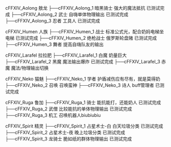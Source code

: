 cFFXIV_Aolong 敖龙
  ├──cFFXIV_Aolong_1 暗黑骑士 强大的魔法抵抗 已测试完成 
  ├──cFFXIV_Aolong_2 武士 自嗨单体物理输出 已测试完成 
  ├──cFFXIV_Aolong_3 忍者 工具人 已测试完成 

cFFXIV_Humen 人族
  ├──cFFXIV_Humen_1 战士 标准公式光，配合奶妈电梯坐电梯 已测试完成 
  ├──cFFXIV_Humen_2 绝枪战士 俄罗斯轮盘赌 已测试完成 
  ├──cFFXIV_Humen_3 舞者 提高自嗨队友的输出

cFFXIV_Larafel 拉拉肥
  ├──cFFXIV_Larafel_1 白魔 奶量巨大
  ├──cFFXIV_Larafel_2 黑魔 魔法输出爆炸 已测试完成 
  ├──cFFXIV_Larafel_3 赤魔 魔法/物理输出切换

cFFXIV_Neko 猫魅
  ├──cFFXIV_Neko_1 学者 护盾减伤应有尽有，就是莫得奶
  ├──cFFXIV_Neko_2 召唤 召唤蛮神
  ├──cFFXIV_Neko_3 诗人 buff管理者 已测试完成 

cFFXIV_Ruga 鲁加
  ├──cFFXIV_Ruga_1 骑士 能抗能打，还能奶人 已测试完成 
  ├──cFFXIV_Ruga_2 武僧 比较能抗的单体物理输出 已测试完成 
  ├──cFFXIV_Ruga_3 机工 召唤机器人biubiubiu

cFFXIV_Spirit 精灵
  ├──cFFXIV_Spirit_1 占星术士-白 白天垃圾分类 已测试完成 
  ├──cFFXIV_Spirit_2 占星术士-夜 晚上垃圾分类 已测试完成 
  ├──cFFXIV_Spirit_3 龙骑士 脆如纸的群体物理输出 已测试完成